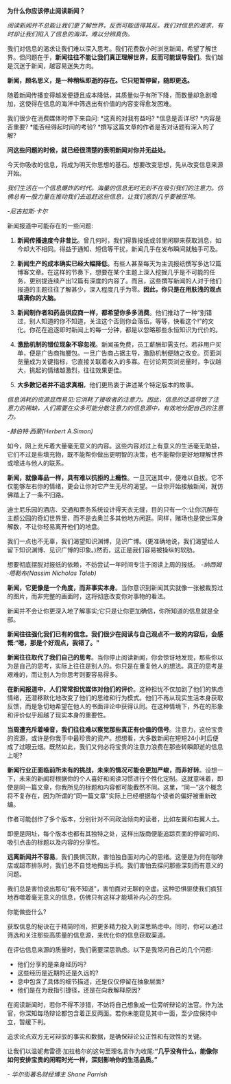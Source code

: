 **为什么你应该停止阅读新闻？**

*阅读新闻并不总能让我们更了解世界，反而可能适得其反。我们对信息的渴求，有时却让我们陷入了信息的海洋，难以分辨真伪。*

我们对信息的渴求让我们难以深入思考。我们花费数小时浏览新闻，希望了解世界。但问题在于，**新闻往往不能让我们真正理解世界，反而可能误导我们**。我们越是沉迷于新闻，越容易迷失方向。

**新闻，顾名思义，是一种稍纵即逝的存在。它只短暂停留，随即更迭。**

随着新闻传播变得越发便捷且成本降低，其质量似乎有所下降，而数量却急剧增加，这使得在信息的海洋中筛选出有价值的内容变得愈发困难。

我们很少在消费媒体时停下来自问:
*这真的对我有益吗?
*信息是否详尽?
*内容是否重要?
*能否经得起时间的考验?
*撰写这篇文章的作者是否对话题有深入的了解?

**问这些问题的时候，就已经很清楚的表明新闻对你并无益处。**

今天你吸收的信息，将成为明天你思想的基石。想要改变思想，先从改变信息来源开始。

*我们生活在一个信息爆炸的时代。海量的信息无时无刻不在吸引我们的注意力。仿佛总有一股力量在推动我们去追赶这些信息，让我们感到几乎要被压垮。*

*-尼古拉斯·卡尔*

新闻报道中可能存在的一些问题:

1. **新闻传播速度今非昔比**。曾几何时，我们得靠报纸或邻里闲聊来获取消息，如今却大不相同。得益于通知、短信等干扰，新闻几乎在发布瞬间就触手可及。

2. **新闻生产的成本确实已经大幅降低**。有些人甚至每天为主流报纸撰写多达12篇博客文章。在这样的节奏下，想要在某个主题上深入挖掘几乎是不可能的任务，更别提连续产出12篇有深度的内容了。而且，这些撰写新闻的人对于他们报道的主题往往了解甚少，深入程度几乎为零。**因此，你只是在用肤浅的观点填满你的大脑。**

3. **新闻制作者和药品供应商一样，都希望你多多消费**。他们推动了一种“别错过，别人知道的你不知道，关注这个否则你会落伍，等等，快看这个!"的文化。你花在追逐即时新闻上的每一分钟，都是以忽略那些永恒知识为代价的。

4. **激励机制的错位现象不容忽视**。新闻虽免费，员工薪酬却需支付。若非用户买单，便是广告商掏腰包。一旦广告商占据主导，激励机制便随之改变。页面浏览量成为关键指标，它直接关联着收入的多寡。在讨论网页浏览量时，争议越大，挑起的情绪越激烈，往往效果更佳。

5. **大多数记者并不追求真相**，他们更热衷于讲述某个特定版本的故事。

*信息消耗的资源显而易见:它消耗了接收者的注意力。因此，信息的泛滥导致了注意力的稀缺，人们需要在众多可能分散注意力的信息源中，有效地分配自己的注意力。*

*-赫伯特·西蒙(Herbert A.Simon)*

如今，网上充斥着大量毫无意义的内容。这些内容对过上有意义的生活毫无助益，它们不过是些填充物，既不能帮你做出更明智的决策，也不能帮你更好地理解世界或增进与他人的联系。

**新闻，就像毒品一样，具有难以抗拒的上瘾性**。一旦沉迷其中，便难以自拔。它不仅能够左右你的情绪，更会让你对它产生无尽的渴望。一旦你开始接触新闻，就仿佛踏上了一条不归路。

迪士尼乐园的酒店、交通和票务系统设计得天衣无缝，目的只有一个:让你沉醉在主题公园的奇幻世界里，而不是去奥兰多其他地方闲逛。同样，赌场也是使出浑身解数，不让你轻易离开他们的地盘。

我们一点也不无辜，我们渴望知识渊博，见识广博。(更准确地说，我们渴望给人留下知识渊博、见识广博的印象。)然而，这正是我们容易被操纵的软肋。

想要彻底摆脱对报纸的依赖，不妨尝试一年时间专注于阅读上周的报纸。
*-纳西姆·塔勒布(Nassim Nicholas Taleb)*

**新闻，它更像是一个角度，而非事实本身**。当你意识到新闻其实就像一张被裁剪过的图片，而非完整的画面时，这将彻底改变你对事物的看法。

新闻并不会让你更深入地了解事实;它只是让你更加确信，你所知道的信息就是全部。

**新闻往往强化我们已有的信念。我们很少在阅读与自己观点不一致的内容后，会感慨:“嗯，那是个好观点，我错了。"**

**新闻往往取代了我们自己的思考**。当你停止阅读新闻，你会惊讶地发现，那些你以为是自己的思考，实际上往往是别人的。你只是在重复他人的想法。真正的思考是艰难的，而让别人为你思考则要容易得多。

**在新闻报道中，人们常常担忧媒体对他们的评价**。这种担忧不仅加剧了他们的焦虑情绪，还潜移默化地改变了他们的思维和行为模式。他们不再从现实生活本身获取反馈，而是急切地希望在他人的书面评论中获得认同。在这种情境下，外在的形象和评价似乎超越了现实本身的重要性。

**当周遭充斥着噪音，我们往往难以察觉那些真正有价值的信号**。注意力，这份宝贵的资源，或许是你我手中最珍贵的资产。想想看，大多数新闻在短短24小时后便成了过眼云烟。既然如此，我们又何必将宝贵的注意力浪费在那些转瞬即逝的信息上呢?

**新闻行业正面临前所未有的挑战，未来的情况可能会更加严峻，而非好转**。设想一下，未来的新闻将根据你的个人喜好和阅读习惯进行个性化定制。这就意味着，即使是同一篇文章，你我所见的标题和内容都可能截然不同。这里，“同一”这个概念将不复存在，因为所谓的“同一篇文章"实际上已经根据每个读者的偏好被重新改编。

作者可能创作了多个版本，分别针对不同政治倾向的读者，比如左翼和右翼人士。

即便是网址，每个版本也都有其独特之处，这样出版商便能追踪页面的停留时间、吸引点击的标题以及内容的分享性。

**远离新闻并不容易**。我们畏惧沉默，害怕独自面对内心的思绪。这便是为何在咖啡店或超市排队时，我们总不自觉地掏出手机。我们害怕去探问那些深刻而有意义的问题。

我们总是害怕说出那句“我不知道"，害怕面对无聊的空虚。这种恐惧驱使我们疯狂地吞噬着毫无意义的信息，仿佛只有这样才能填补内心的空洞。

你能做些什么?

获取信息的秘诀在于精简时间，把更多精力投入到深思熟虑中。同时，你可以通过筛选和关注那些高质量的信息源，来优化你的信息获取渠道。

在评估信息来源的质量时，我们需要深思熟虑。以下是我常问自己的几个问题:

* 他们分享的是亲身经历吗?
* 这些经历是近期的还是久远的?
* 息中包含了具体的细节描述，还是仅仅停留在抽象层面?
* 他们是在为我指引捷径，还是在向我解释原因?

在阅读新闻时，若你不得不涉猎，不妨将自己想象成一位旁听辩论的法官。作为法官，你深知每场辩论都包含着正反两面。若你未能窥见其中一面，至少应保持中立，暂缓下判。

追求论点双方无可辩驳的事实和数据，是确保辩论公正性和有效性的关键。

让我们以温妮弗雷德·加拉格尔的这句至理名言作为收尾:**“几乎没有什么，能像你如何安排宝贵的闲暇时光一样，深刻影响你的生活品质。”**

*- 华尔街著名财经博主  Shane Parrish*
